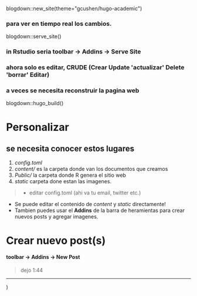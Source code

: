blogdown::new_site(theme="gcushen/hugo-academic")

### para ver en tiempo real los cambios.
blogdown::serve_site()

### in Rstudio seria toolbar -> Addins -> Serve Site

### ahora solo es editar, CRUDE (Crear Update 'actualizar' Delete 'borrar' Editar)

### a veces se necesita reconstruir la pagina web
blogdown::hugo_build()

# Personalizar
## se necesita conocer estos lugares

1. _config.toml_
2. _content/_ es la carpeta donde van los documentos que creamos
3. _Public/_ la carpeta donde R genera el sitio web
4. _static_ carpeta done estan las imagenes.

> * editar config.toml (ahi va tu email, twitter etc.)
  * Se puede editar el contenido de _content_ y _static_ directamente!
  * Tambien puedes usar el **Addins** de la barra de heramientas para crear nuevos posts y agregar imagenes.

# Crear nuevo post(s)
#### toolbar -> Addins -> New Post
> dejo 1:44

---
)
